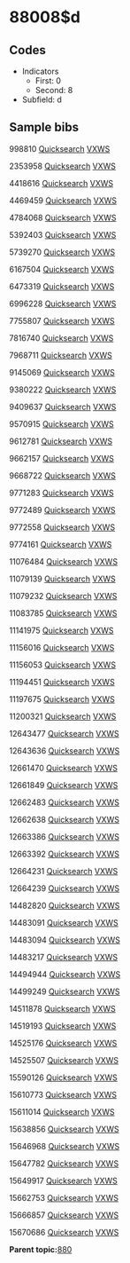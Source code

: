 # 88008$d

## Codes

-   Indicators
    -   First: 0
    -   Second: 8
-   Subfield: d

## Sample bibs

998810 [Quicksearch](https://search.library.yale.edu/catalog/998810) [VXWS](http://prodorbis.library.yale.edu:7014/vxws/GetHoldingsService?bibId=998810)

2353958 [Quicksearch](https://search.library.yale.edu/catalog/2353958) [VXWS](http://prodorbis.library.yale.edu:7014/vxws/GetHoldingsService?bibId=2353958)

4418616 [Quicksearch](https://search.library.yale.edu/catalog/4418616) [VXWS](http://prodorbis.library.yale.edu:7014/vxws/GetHoldingsService?bibId=4418616)

4469459 [Quicksearch](https://search.library.yale.edu/catalog/4469459) [VXWS](http://prodorbis.library.yale.edu:7014/vxws/GetHoldingsService?bibId=4469459)

4784068 [Quicksearch](https://search.library.yale.edu/catalog/4784068) [VXWS](http://prodorbis.library.yale.edu:7014/vxws/GetHoldingsService?bibId=4784068)

5392403 [Quicksearch](https://search.library.yale.edu/catalog/5392403) [VXWS](http://prodorbis.library.yale.edu:7014/vxws/GetHoldingsService?bibId=5392403)

5739270 [Quicksearch](https://search.library.yale.edu/catalog/5739270) [VXWS](http://prodorbis.library.yale.edu:7014/vxws/GetHoldingsService?bibId=5739270)

6167504 [Quicksearch](https://search.library.yale.edu/catalog/6167504) [VXWS](http://prodorbis.library.yale.edu:7014/vxws/GetHoldingsService?bibId=6167504)

6473319 [Quicksearch](https://search.library.yale.edu/catalog/6473319) [VXWS](http://prodorbis.library.yale.edu:7014/vxws/GetHoldingsService?bibId=6473319)

6996228 [Quicksearch](https://search.library.yale.edu/catalog/6996228) [VXWS](http://prodorbis.library.yale.edu:7014/vxws/GetHoldingsService?bibId=6996228)

7755807 [Quicksearch](https://search.library.yale.edu/catalog/7755807) [VXWS](http://prodorbis.library.yale.edu:7014/vxws/GetHoldingsService?bibId=7755807)

7816740 [Quicksearch](https://search.library.yale.edu/catalog/7816740) [VXWS](http://prodorbis.library.yale.edu:7014/vxws/GetHoldingsService?bibId=7816740)

7968711 [Quicksearch](https://search.library.yale.edu/catalog/7968711) [VXWS](http://prodorbis.library.yale.edu:7014/vxws/GetHoldingsService?bibId=7968711)

9145069 [Quicksearch](https://search.library.yale.edu/catalog/9145069) [VXWS](http://prodorbis.library.yale.edu:7014/vxws/GetHoldingsService?bibId=9145069)

9380222 [Quicksearch](https://search.library.yale.edu/catalog/9380222) [VXWS](http://prodorbis.library.yale.edu:7014/vxws/GetHoldingsService?bibId=9380222)

9409637 [Quicksearch](https://search.library.yale.edu/catalog/9409637) [VXWS](http://prodorbis.library.yale.edu:7014/vxws/GetHoldingsService?bibId=9409637)

9570915 [Quicksearch](https://search.library.yale.edu/catalog/9570915) [VXWS](http://prodorbis.library.yale.edu:7014/vxws/GetHoldingsService?bibId=9570915)

9612781 [Quicksearch](https://search.library.yale.edu/catalog/9612781) [VXWS](http://prodorbis.library.yale.edu:7014/vxws/GetHoldingsService?bibId=9612781)

9662157 [Quicksearch](https://search.library.yale.edu/catalog/9662157) [VXWS](http://prodorbis.library.yale.edu:7014/vxws/GetHoldingsService?bibId=9662157)

9668722 [Quicksearch](https://search.library.yale.edu/catalog/9668722) [VXWS](http://prodorbis.library.yale.edu:7014/vxws/GetHoldingsService?bibId=9668722)

9771283 [Quicksearch](https://search.library.yale.edu/catalog/9771283) [VXWS](http://prodorbis.library.yale.edu:7014/vxws/GetHoldingsService?bibId=9771283)

9772489 [Quicksearch](https://search.library.yale.edu/catalog/9772489) [VXWS](http://prodorbis.library.yale.edu:7014/vxws/GetHoldingsService?bibId=9772489)

9772558 [Quicksearch](https://search.library.yale.edu/catalog/9772558) [VXWS](http://prodorbis.library.yale.edu:7014/vxws/GetHoldingsService?bibId=9772558)

9774161 [Quicksearch](https://search.library.yale.edu/catalog/9774161) [VXWS](http://prodorbis.library.yale.edu:7014/vxws/GetHoldingsService?bibId=9774161)

11076484 [Quicksearch](https://search.library.yale.edu/catalog/11076484) [VXWS](http://prodorbis.library.yale.edu:7014/vxws/GetHoldingsService?bibId=11076484)

11079139 [Quicksearch](https://search.library.yale.edu/catalog/11079139) [VXWS](http://prodorbis.library.yale.edu:7014/vxws/GetHoldingsService?bibId=11079139)

11079232 [Quicksearch](https://search.library.yale.edu/catalog/11079232) [VXWS](http://prodorbis.library.yale.edu:7014/vxws/GetHoldingsService?bibId=11079232)

11083785 [Quicksearch](https://search.library.yale.edu/catalog/11083785) [VXWS](http://prodorbis.library.yale.edu:7014/vxws/GetHoldingsService?bibId=11083785)

11141975 [Quicksearch](https://search.library.yale.edu/catalog/11141975) [VXWS](http://prodorbis.library.yale.edu:7014/vxws/GetHoldingsService?bibId=11141975)

11156016 [Quicksearch](https://search.library.yale.edu/catalog/11156016) [VXWS](http://prodorbis.library.yale.edu:7014/vxws/GetHoldingsService?bibId=11156016)

11156053 [Quicksearch](https://search.library.yale.edu/catalog/11156053) [VXWS](http://prodorbis.library.yale.edu:7014/vxws/GetHoldingsService?bibId=11156053)

11194451 [Quicksearch](https://search.library.yale.edu/catalog/11194451) [VXWS](http://prodorbis.library.yale.edu:7014/vxws/GetHoldingsService?bibId=11194451)

11197675 [Quicksearch](https://search.library.yale.edu/catalog/11197675) [VXWS](http://prodorbis.library.yale.edu:7014/vxws/GetHoldingsService?bibId=11197675)

11200321 [Quicksearch](https://search.library.yale.edu/catalog/11200321) [VXWS](http://prodorbis.library.yale.edu:7014/vxws/GetHoldingsService?bibId=11200321)

12643477 [Quicksearch](https://search.library.yale.edu/catalog/12643477) [VXWS](http://prodorbis.library.yale.edu:7014/vxws/GetHoldingsService?bibId=12643477)

12643636 [Quicksearch](https://search.library.yale.edu/catalog/12643636) [VXWS](http://prodorbis.library.yale.edu:7014/vxws/GetHoldingsService?bibId=12643636)

12661470 [Quicksearch](https://search.library.yale.edu/catalog/12661470) [VXWS](http://prodorbis.library.yale.edu:7014/vxws/GetHoldingsService?bibId=12661470)

12661849 [Quicksearch](https://search.library.yale.edu/catalog/12661849) [VXWS](http://prodorbis.library.yale.edu:7014/vxws/GetHoldingsService?bibId=12661849)

12662483 [Quicksearch](https://search.library.yale.edu/catalog/12662483) [VXWS](http://prodorbis.library.yale.edu:7014/vxws/GetHoldingsService?bibId=12662483)

12662638 [Quicksearch](https://search.library.yale.edu/catalog/12662638) [VXWS](http://prodorbis.library.yale.edu:7014/vxws/GetHoldingsService?bibId=12662638)

12663386 [Quicksearch](https://search.library.yale.edu/catalog/12663386) [VXWS](http://prodorbis.library.yale.edu:7014/vxws/GetHoldingsService?bibId=12663386)

12663392 [Quicksearch](https://search.library.yale.edu/catalog/12663392) [VXWS](http://prodorbis.library.yale.edu:7014/vxws/GetHoldingsService?bibId=12663392)

12664231 [Quicksearch](https://search.library.yale.edu/catalog/12664231) [VXWS](http://prodorbis.library.yale.edu:7014/vxws/GetHoldingsService?bibId=12664231)

12664239 [Quicksearch](https://search.library.yale.edu/catalog/12664239) [VXWS](http://prodorbis.library.yale.edu:7014/vxws/GetHoldingsService?bibId=12664239)

14482820 [Quicksearch](https://search.library.yale.edu/catalog/14482820) [VXWS](http://prodorbis.library.yale.edu:7014/vxws/GetHoldingsService?bibId=14482820)

14483091 [Quicksearch](https://search.library.yale.edu/catalog/14483091) [VXWS](http://prodorbis.library.yale.edu:7014/vxws/GetHoldingsService?bibId=14483091)

14483094 [Quicksearch](https://search.library.yale.edu/catalog/14483094) [VXWS](http://prodorbis.library.yale.edu:7014/vxws/GetHoldingsService?bibId=14483094)

14483217 [Quicksearch](https://search.library.yale.edu/catalog/14483217) [VXWS](http://prodorbis.library.yale.edu:7014/vxws/GetHoldingsService?bibId=14483217)

14494944 [Quicksearch](https://search.library.yale.edu/catalog/14494944) [VXWS](http://prodorbis.library.yale.edu:7014/vxws/GetHoldingsService?bibId=14494944)

14499249 [Quicksearch](https://search.library.yale.edu/catalog/14499249) [VXWS](http://prodorbis.library.yale.edu:7014/vxws/GetHoldingsService?bibId=14499249)

14511878 [Quicksearch](https://search.library.yale.edu/catalog/14511878) [VXWS](http://prodorbis.library.yale.edu:7014/vxws/GetHoldingsService?bibId=14511878)

14519193 [Quicksearch](https://search.library.yale.edu/catalog/14519193) [VXWS](http://prodorbis.library.yale.edu:7014/vxws/GetHoldingsService?bibId=14519193)

14525176 [Quicksearch](https://search.library.yale.edu/catalog/14525176) [VXWS](http://prodorbis.library.yale.edu:7014/vxws/GetHoldingsService?bibId=14525176)

14525507 [Quicksearch](https://search.library.yale.edu/catalog/14525507) [VXWS](http://prodorbis.library.yale.edu:7014/vxws/GetHoldingsService?bibId=14525507)

15590126 [Quicksearch](https://search.library.yale.edu/catalog/15590126) [VXWS](http://prodorbis.library.yale.edu:7014/vxws/GetHoldingsService?bibId=15590126)

15610773 [Quicksearch](https://search.library.yale.edu/catalog/15610773) [VXWS](http://prodorbis.library.yale.edu:7014/vxws/GetHoldingsService?bibId=15610773)

15611014 [Quicksearch](https://search.library.yale.edu/catalog/15611014) [VXWS](http://prodorbis.library.yale.edu:7014/vxws/GetHoldingsService?bibId=15611014)

15638856 [Quicksearch](https://search.library.yale.edu/catalog/15638856) [VXWS](http://prodorbis.library.yale.edu:7014/vxws/GetHoldingsService?bibId=15638856)

15646968 [Quicksearch](https://search.library.yale.edu/catalog/15646968) [VXWS](http://prodorbis.library.yale.edu:7014/vxws/GetHoldingsService?bibId=15646968)

15647782 [Quicksearch](https://search.library.yale.edu/catalog/15647782) [VXWS](http://prodorbis.library.yale.edu:7014/vxws/GetHoldingsService?bibId=15647782)

15649917 [Quicksearch](https://search.library.yale.edu/catalog/15649917) [VXWS](http://prodorbis.library.yale.edu:7014/vxws/GetHoldingsService?bibId=15649917)

15662753 [Quicksearch](https://search.library.yale.edu/catalog/15662753) [VXWS](http://prodorbis.library.yale.edu:7014/vxws/GetHoldingsService?bibId=15662753)

15666857 [Quicksearch](https://search.library.yale.edu/catalog/15666857) [VXWS](http://prodorbis.library.yale.edu:7014/vxws/GetHoldingsService?bibId=15666857)

15670686 [Quicksearch](https://search.library.yale.edu/catalog/15670686) [VXWS](http://prodorbis.library.yale.edu:7014/vxws/GetHoldingsService?bibId=15670686)

**Parent topic:**[880](../../tags/880/880.md)

